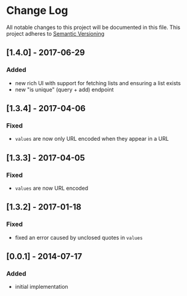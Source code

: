 # Change Log
All notable changes to this project will be documented in this file.
This project adheres to [Semantic Versioning](http://semver.org)

## [1.4.0] - 2017-06-29
### Added
- new rich UI with support for fetching lists and ensuring a list exists
- new "is unique" (query + add) endpoint

## [1.3.4] - 2017-04-06
### Fixed
- `values` are now only URL encoded when they appear in a URL

## [1.3.3] - 2017-04-05
### Fixed
- `values` are now URL encoded

## [1.3.2] - 2017-01-18
### Fixed
- fixed an error caused by unclosed quotes in `values` 

## [0.0.1] - 2014-07-17
### Added
- initial implementation